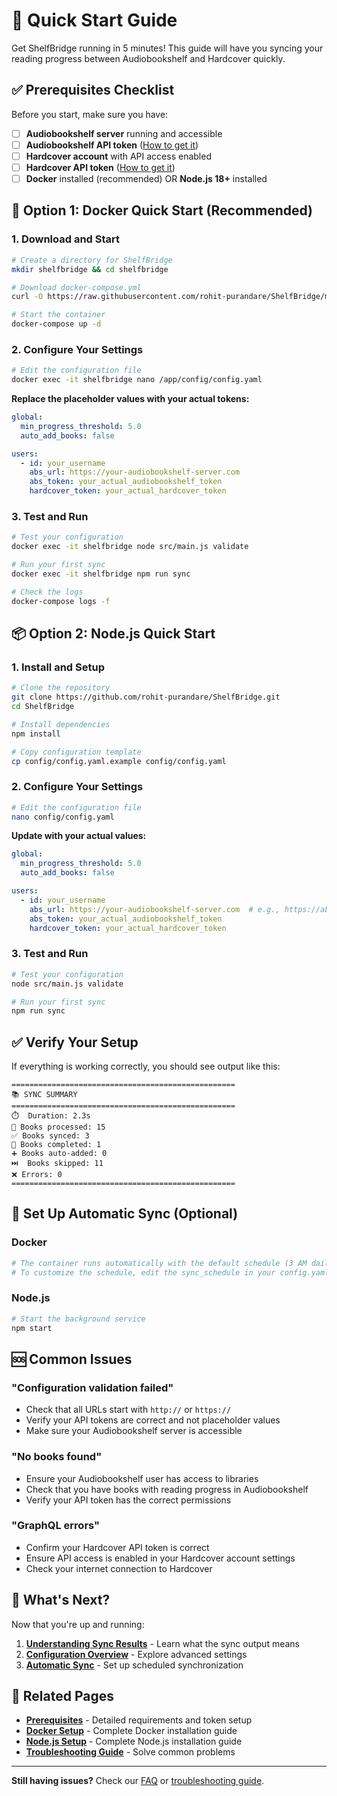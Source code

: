 # 🚀 Quick Start Guide

Get ShelfBridge running in 5 minutes! This guide will have you syncing your reading progress between Audiobookshelf and Hardcover quickly.

## ✅ Prerequisites Checklist

Before you start, make sure you have:

- [ ] **Audiobookshelf server** running and accessible
- [ ] **Audiobookshelf API token** ([How to get it](Prerequisites.md#audiobookshelf-api-token))
- [ ] **Hardcover account** with API access enabled
- [ ] **Hardcover API token** ([How to get it](Prerequisites.md#hardcover-api-token))
- [ ] **Docker** installed (recommended) OR **Node.js 18+** installed

## 🐳 Option 1: Docker Quick Start (Recommended)

### 1. Download and Start
```bash
# Create a directory for ShelfBridge
mkdir shelfbridge && cd shelfbridge

# Download docker-compose.yml
curl -O https://raw.githubusercontent.com/rohit-purandare/ShelfBridge/main/docker-compose.yml

# Start the container
docker-compose up -d
```

### 2. Configure Your Settings
```bash
# Edit the configuration file
docker exec -it shelfbridge nano /app/config/config.yaml
```

**Replace the placeholder values with your actual tokens:**
```yaml
global:
  min_progress_threshold: 5.0
  auto_add_books: false

users:
  - id: your_username
    abs_url: https://your-audiobookshelf-server.com
    abs_token: your_actual_audiobookshelf_token
    hardcover_token: your_actual_hardcover_token
```

### 3. Test and Run
```bash
# Test your configuration
docker exec -it shelfbridge node src/main.js validate

# Run your first sync
docker exec -it shelfbridge npm run sync

# Check the logs
docker-compose logs -f
```

## 📦 Option 2: Node.js Quick Start

### 1. Install and Setup
```bash
# Clone the repository
git clone https://github.com/rohit-purandare/ShelfBridge.git
cd ShelfBridge

# Install dependencies
npm install

# Copy configuration template
cp config/config.yaml.example config/config.yaml
```

### 2. Configure Your Settings
```bash
# Edit the configuration file
nano config/config.yaml
```

**Update with your actual values:**
```yaml
global:
  min_progress_threshold: 5.0
  auto_add_books: false

users:
  - id: your_username
    abs_url: https://your-audiobookshelf-server.com  # e.g., https://abs.mydomain.com
    abs_token: your_actual_audiobookshelf_token
    hardcover_token: your_actual_hardcover_token
```

### 3. Test and Run
```bash
# Test your configuration
node src/main.js validate

# Run your first sync
npm run sync
```

## ✅ Verify Your Setup

If everything is working correctly, you should see output like this:

```
==================================================
📚 SYNC SUMMARY
==================================================
⏱️  Duration: 2.3s
📖 Books processed: 15
✅ Books synced: 3
🎯 Books completed: 1
➕ Books auto-added: 0
⏭️  Books skipped: 11
❌ Errors: 0
==================================================
```

## 🔄 Set Up Automatic Sync (Optional)

### Docker
```bash
# The container runs automatically with the default schedule (3 AM daily)
# To customize the schedule, edit the sync_schedule in your config.yaml
```

### Node.js
```bash
# Start the background service
npm start
```

## 🆘 Common Issues

### "Configuration validation failed"
- Check that all URLs start with `http://` or `https://`
- Verify your API tokens are correct and not placeholder values
- Make sure your Audiobookshelf server is accessible

### "No books found"
- Ensure your Audiobookshelf user has access to libraries
- Check that you have books with reading progress in Audiobookshelf
- Verify your API token has the correct permissions

### "GraphQL errors"
- Confirm your Hardcover API token is correct
- Ensure API access is enabled in your Hardcover account settings
- Check your internet connection to Hardcover

## 🎯 What's Next?

Now that you're up and running:

1. **[Understanding Sync Results](Understanding-Sync-Results.md)** - Learn what the sync output means
2. **[Configuration Overview](../admin/Configuration-Overview.md)** - Explore advanced settings
3. **[Automatic Sync](Automatic-Sync.md)** - Set up scheduled synchronization

## 🔗 Related Pages

- **[Prerequisites](Prerequisites.md)** - Detailed requirements and token setup
- **[Docker Setup](Docker-Setup.md)** - Complete Docker installation guide
- **[Node.js Setup](Node-Setup.md)** - Complete Node.js installation guide
- **[Troubleshooting Guide](../troubleshooting/Troubleshooting-Guide.md)** - Solve common problems

---

**Still having issues?** Check our [FAQ](../troubleshooting/FAQ.md) or [troubleshooting guide](../troubleshooting/Troubleshooting-Guide.md). 